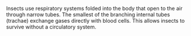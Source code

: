 Insects use respiratory systems folded into the body that open to the air through narrow
tubes. The smallest of the branching internal tubes (trachae) exchange gases directly with
blood cells. This allows insects to survive without a circulatory system.